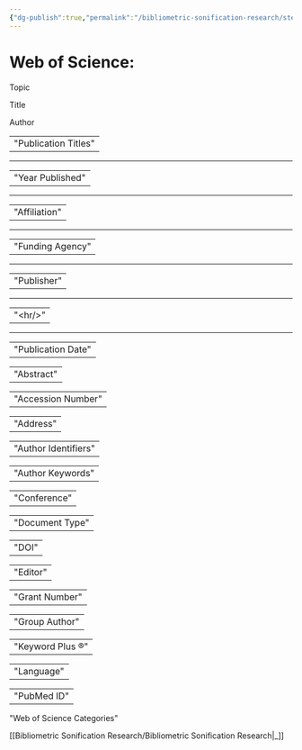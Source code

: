 ```yaml
---
{"dg-publish":true,"permalink":"/bibliometric-sonification-research/steps/mappings/","noteIcon":""}
---
```


# Web of Science:

Topic

Title

Author

|   |
|---|
|"Publication Titles"|

  

---

|   |
|---|
|"Year Published"|

  

---

|   |
|---|
|"Affiliation"|

  

---

|   |
|---|
|"Funding Agency"|

  

---

|   |
|---|
|"Publisher"|

  

---

|   |
|---|
|"&lt;hr/&gt;"|

  

---

|   |
|---|
|"Publication Date"|

  

|   |
|---|
|"Abstract"|

  

|   |
|---|
|"Accession Number"|

  

|   |
|---|
|"Address"|

  

|   |
|---|
|"Author Identifiers"|

  

|   |
|---|
|"Author Keywords"|

  

|   |
|---|
|"Conference"|

  

|   |
|---|
|"Document Type"|

  

|   |
|---|
|"DOI"|

  

|   |
|---|
|"Editor"|

  

|   |
|---|
|"Grant Number"|

  

|   |
|---|
|"Group Author"|

  

|   |
|---|
|"Keyword Plus ®"|

  

|   |
|---|
|"Language"|

  

|   |
|---|
|"PubMed ID"|

  

"Web of Science Categories"

[[Bibliometric Sonification Research/Bibliometric Sonification Research\|_]]